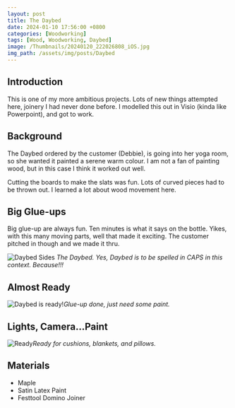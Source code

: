 ```yaml
---
layout: post
title: The Daybed
date: 2024-01-10 17:56:00 +0800
categories: [Woodworking]
tags: [Wood, Woodworking, Daybed]
image: /Thumbnails/20240120_222026808_iOS.jpg
img_path: /assets/img/posts/Daybed
---
```


## Introduction

This is one of my more ambitious projects. Lots of new things attempted here, joinery I had never done before.  I modelled this out in Visio (kinda like Powerpoint), and got to work.

## Background

The Daybed ordered by the customer (Debbie), is going into her yoga room, so she wanted it painted a serene warm colour.  I am not a fan of painting wood, but in this case I think it worked out well.

Cutting the boards to make the slats was fun.  Lots of curved pieces had to be thrown out.  I learned a lot about wood movement here.

## Big Glue-ups

Big glue-up are always fun.  Ten minutes is what it says on the bottle.  Yikes, with this many moving parts, well that made it exciting.  The customer pitched in though and we made it thru.

![Daybed Sides][Daybed Sides]
_The Daybed.  Yes, Daybed is to be spelled in CAPS in this context.  Because!!!_

## Almost Ready

![Daybed is ready!][Daybed Ready]_Glue-up done, just need some paint._

## Lights, Camera...Paint

![Ready][Daybed Uncovered]_Ready for cushions, blankets, and pillows._

## Materials

- Maple
- Satin Latex Paint
- Festtool Domino Joiner

[Daybed Sides]: 20191006_210910.jpg
[Daybed Uncovered]: 20191225_174206.jpg
[Daybed Ready]: 20191101_212037.jpg
